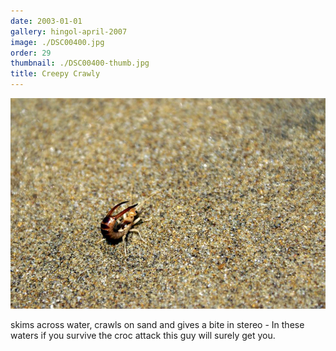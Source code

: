 ```yaml
---
date: 2003-01-01
gallery: hingol-april-2007
image: ./DSC00400.jpg
order: 29
thumbnail: ./DSC00400-thumb.jpg
title: Creepy Crawly
---
```


![Creepy Crawly](./DSC00400.jpg)

skims across water, crawls on sand and gives a bite in stereo - In these waters if you survive the croc attack this guy will surely get you.
